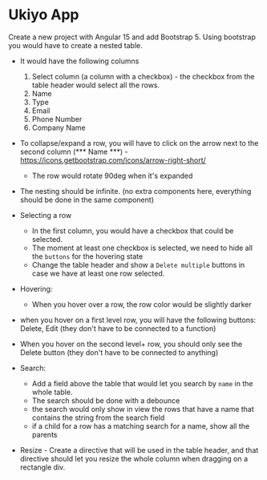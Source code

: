# Ukiyo App 

Create a new project with Angular 15 and add Bootstrap 5.
Using bootstrap you would have to create a nested table.
- It would have the following columns
  1. Select column (a column with a checkbox) - the checkbox from the table header would select all the rows.
  2. Name
  3. Type
  4. Email
  5. Phone Number
  6. Company Name

- To collapse/expand a row, you will have to click on the arrow next to the second column (*** Name ***) - https://icons.getbootstrap.com/icons/arrow-right-short/
  - The row would rotate 90deg when it's expanded
- The nesting should be infinite. (no extra components here, everything should be done in the same component)
- Selecting a row
  - In the first column, you would have a checkbox that could be selected.
  - The moment at least one checkbox is selected, we need to hide all the `buttons` for the hovering state
  - Change the table header and show a `Delete multiple` buttons in case we have at least one row selected.

- Hovering:
  - When you hover over a row, the row color would be slightly darker
- when you hover on a first level row, you will have the following buttons: Delete, Edit (they don't have to be connected to a function)
- When you hover on the second level+ row, you should only see the Delete button (they don't have to be connected to anything)
- Search:
  - Add a field above the table that would let you search by `name` in the whole table.
  - The search should be done with a debounce
  - the search would only show in view the rows that have a name that contains the string from the search field
  - if a child for a row has a matching search for a name, show all the parents

- Resize - Create a directive that will be used in the table header, and that directive should let you resize the whole column when dragging on a rectangle div.
